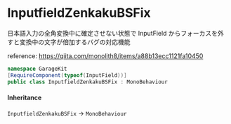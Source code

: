 # InputfieldZenkakuBSFix

日本語入力の全角変換中に確定させない状態で InputField からフォーカスを外すと変換中の文字が倍加するバグの対応機能

reference: https://qiita.com/monolith8/items/a88b13ecc1121fa10450

```csharp
namespace GarageKit
[RequireComponent(typeof(InputField))]
public class InputfieldZenkakuBSFix : MonoBehaviour
```

#### Inheritance

`InputfieldZenkakuBSFix` -> `MonoBehaviour`
